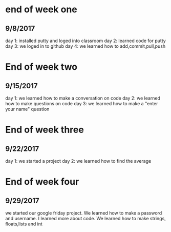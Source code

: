 # end of week one
## 9/8/2017
 day 1: installed putty and loged into classroom
 day 2: learned code for putty
 day 3: we loged in to github
 day 4: we learned how to add,commit,pull,push




# End of week two
## 9/15/2017
 day 1: we learned how to make a conversation on code
 day 2: we learned how to make questions on code
 day 3: we learned how to make a "enter your name" question




# End of week three
## 9/22/2017
day 1: we started a project
day 2: we learned how to find the average




# End of week four
## 9/29/2017
we started our google friday project. We learned how to make a password
and username. I learned more about code. We learned how to make strings,
floats,lists and int
